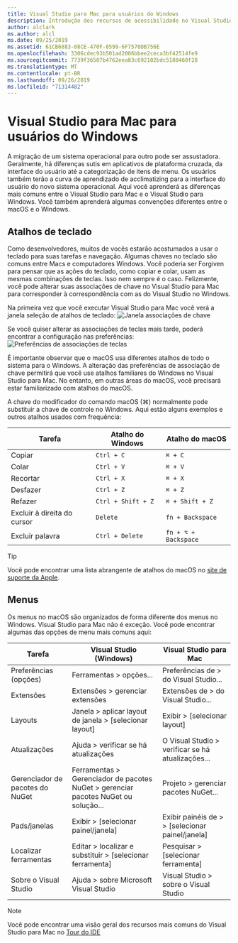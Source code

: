 ```yaml
---
title: Visual Studio para Mac para usuários do Windows
description: Introdução dos recursos de acessibilidade no Visual Studio para Mac e como eles podem ser habilitados.
author: alclark
ms.author: alcl
ms.date: 09/25/2019
ms.assetid: 61CB6883-08CE-470F-8599-6F7570DB756E
ms.openlocfilehash: 3306cdec93b501ad2006bbee2ceca3bf42514fe9
ms.sourcegitcommit: 7739f36507b4762eea83c692102bdc5188460f28
ms.translationtype: MT
ms.contentlocale: pt-BR
ms.lasthandoff: 09/26/2019
ms.locfileid: "71314482"
---
```

# <a name="visual-studio-for-mac-for-windows-users"></a>Visual Studio para Mac para usuários do Windows

A migração de um sistema operacional para outro pode ser assustadora. Geralmente, há diferenças sutis em aplicativos de plataforma cruzada, da interface do usuário até a categorização de itens de menu. Os usuários também terão a curva de aprendizado de acclimatizing para a interface do usuário do novo sistema operacional. Aqui você aprenderá as diferenças mais comuns entre o Visual Studio para Mac e o Visual Studio para Windows. Você também aprenderá algumas convenções diferentes entre o macOS e o Windows.

## <a name="keyboard-shortcuts"></a>Atalhos de teclado

Como desenvolvedores, muitos de vocês estarão acostumados a usar o teclado para suas tarefas e navegação. Algumas chaves no teclado são comuns entre Macs e computadores Windows. Você poderia ser Forgiven para pensar que as ações do teclado, como copiar e colar, usam as mesmas combinações de teclas. Isso nem sempre é o caso. Felizmente, você pode alterar suas associações de chave no Visual Studio para Mac para corresponder à correspondência com as do Visual Studio no Windows.

Na primeira vez que você executar Visual Studio para Mac você verá a janela seleção de atalhos de teclado: ![Janela associações de chave](media/ide-tour-2019-keyboard-shortcut.png)

Se você quiser alterar as associações de teclas mais tarde, poderá encontrar a configuração nas preferências: ![Preferências de associações de teclas](media/customizing-the-ide-image10a.png)

É importante observar que o macOS usa diferentes atalhos de todo o sistema para o Windows. A alteração das preferências de associação de chave permitirá que você use atalhos familiares do Windows no Visual Studio para Mac. No entanto, em outras áreas do macOS, você precisará estar familiarizado com atalhos do macOS.

A chave do modificador do comando macOS (⌘) normalmente pode substituir a chave de controle no Windows. Aqui estão alguns exemplos e outros atalhos usados com frequência:

|Tarefa                   |Atalho do Windows         |Atalho do macOS      |
|-----------------------|-------------------------|--------------------|
|Copiar                   |`Ctrl + C`               |`⌘ + C`             |
|Colar                  |`Ctrl + V`               |`⌘ + V`             |
|Recortar                    |`Ctrl + X`               |`⌘ + X`             |
|Desfazer                   |`Ctrl + Z`               |`⌘ + Z`             |
|Refazer                   |`Ctrl + Shift + Z`       |`⌘ + Shift + Z`     |
|Excluir à direita do cursor |`Delete`                 |`fn + Backspace`    |
|Excluir palavra            |`Ctrl + Delete`          |`fn + ⌥ + Backspace`|

> [!TIP]
> Você pode encontrar uma lista abrangente de atalhos do macOS no [site de suporte da Apple](https://support.apple.com/en-us/HT201236).

## <a name="menus"></a>Menus

Os menus no macOS são organizados de forma diferente dos menus no Windows. Visual Studio para Mac não é exceção. Você pode encontrar algumas das opções de menu mais comuns aqui:

|Tarefa                   |Visual Studio (Windows)                                              |Visual Studio para Mac                |
|-----------------------|---------------------------------------------------------------------|-------------------------------------|
|Preferências (opções)  |Ferramentas > opções...                                                   |Preferências de > do Visual Studio...       |
|Extensões             |Extensões > gerenciar extensões                                       |Extensões de > do Visual Studio...        |
|Layouts                |Janela > aplicar layout de janela > [selecionar layout]                       |Exibir > [selecionar layout]               |
|Atualizações                |Ajuda > verificar se há atualizações                                             |O Visual Studio > verificar se há atualizações... |
|Gerenciador de pacotes do NuGet  |Ferramentas > Gerenciador de pacotes NuGet > gerenciar pacotes NuGet ou solução... |Projeto > gerenciar pacotes NuGet...   |
|Pads/janelas         |Exibir > [selecionar painel/janela]                                         |Exibir painéis de > > [selecionar painel/janela]  |
|Localizar ferramentas             |Editar > localizar e substituir > [selecionar ferramenta]                              |Pesquisar > [selecionar ferramenta]               |
|Sobre o Visual Studio    |Ajuda > sobre Microsoft Visual Studio                                 |Visual Studio > sobre o Visual Studio  

> [!NOTE]
> Você pode encontrar uma visão geral dos recursos mais comuns do Visual Studio para Mac no [Tour do IDE](ide-tour.md)